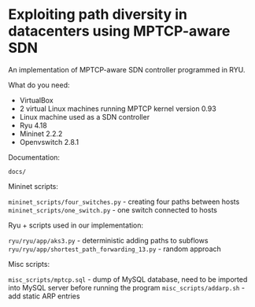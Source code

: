 # Exploiting path diversity in datacenters using MPTCP-aware SDN 

An implementation of MPTCP-aware SDN controller programmed in RYU. 

What do you need: 

 * VirtualBox
 * 2 virtual Linux machines running MPTCP kernel version 0.93
 * Linux machine used as a SDN controller 
 * Ryu 4.18
 * Mininet 2.2.2
 * Openvswitch 2.8.1

Documentation: 

```docs/```

Mininet scripts:

```mininet_scripts/four_switches.py```             - creating four paths between hosts
```mininet_scripts/one_switch.py```                - one switch connected to hosts

Ryu + scripts used in our implementation:

```ryu/ryu/app/aks3.py```                           - deterministic adding paths to subflows
```ryu/ryu/app/shortest_path_forwarding_13.py```    - random approach

Misc scripts:

```misc_scripts/mptcp.sql```                        - dump of MySQL database, need to be imported into MySQL server before running the program
```misc_scripts/addarp.sh```                        - add static ARP entries





